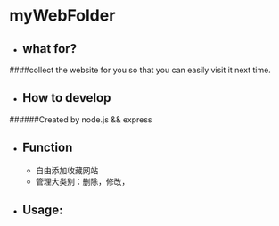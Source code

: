 myWebFolder
===========

- ## what for?

####collect the website for you so that you can easily visit it next time.

- ## How to develop 
######Created by node.js && express

- ## Function
  - 自由添加收藏网站
  - 管理大类别：删除，修改，		

- ## Usage: